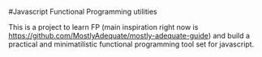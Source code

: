 #Javascript Functional Programming utilities

This is a project to learn FP (main inspiration right now is https://github.com/MostlyAdequate/mostly-adequate-guide) and build a practical and minimatilistic functional programming tool set for javascript.


